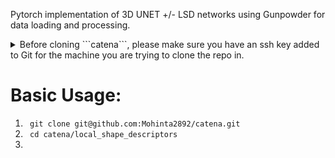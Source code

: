 Pytorch implementation of 3D UNET +/- LSD networks using Gunpowder for data loading and processing.

<details close>
<summary>Before cloning ```catena```, please make sure you have an ssh key added to Git for the machine you are trying to clone the repo in.</summary>
- **Generate an ssh Key**: https://docs.github.com/en/authentication/connecting-to-github-with-ssh/adding-a-new-ssh-key-to-your-github-account
- **Add the generated Key**: https://docs.github.com/en/authentication/connecting-to-github-with-ssh/adding-a-new-ssh-key-to-your-github-account
</details>


# Basic Usage:
1. ``` git clone git@github.com:Mohinta2892/catena.git```
2. ``` cd catena/local_shape_descriptors```
3.  

   
